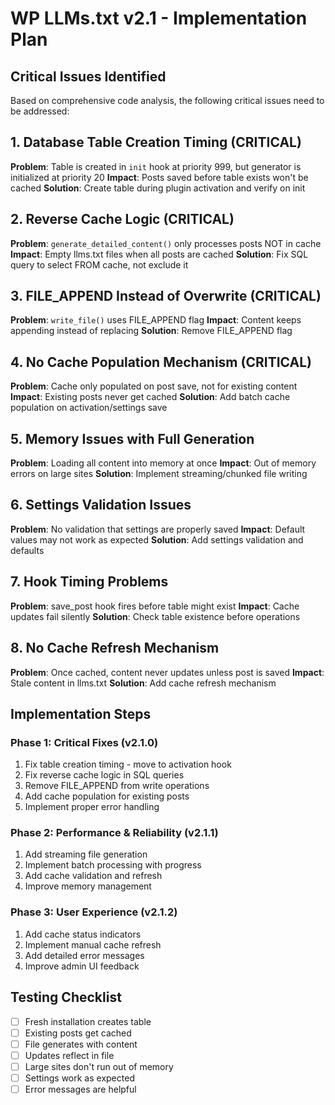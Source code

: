# WP LLMs.txt v2.1 - Implementation Plan

## Critical Issues Identified

Based on comprehensive code analysis, the following critical issues need to be addressed:

## 1. Database Table Creation Timing (CRITICAL)
**Problem**: Table is created in `init` hook at priority 999, but generator is initialized at priority 20
**Impact**: Posts saved before table exists won't be cached
**Solution**: Create table during plugin activation and verify on init

## 2. Reverse Cache Logic (CRITICAL)  
**Problem**: `generate_detailed_content()` only processes posts NOT in cache
**Impact**: Empty llms.txt files when all posts are cached
**Solution**: Fix SQL query to select FROM cache, not exclude it

## 3. FILE_APPEND Instead of Overwrite (CRITICAL)
**Problem**: `write_file()` uses FILE_APPEND flag
**Impact**: Content keeps appending instead of replacing
**Solution**: Remove FILE_APPEND flag

## 4. No Cache Population Mechanism (CRITICAL)
**Problem**: Cache only populated on post save, not for existing content
**Impact**: Existing posts never get cached
**Solution**: Add batch cache population on activation/settings save

## 5. Memory Issues with Full Generation
**Problem**: Loading all content into memory at once
**Impact**: Out of memory errors on large sites
**Solution**: Implement streaming/chunked file writing

## 6. Settings Validation Issues
**Problem**: No validation that settings are properly saved
**Impact**: Default values may not work as expected
**Solution**: Add settings validation and defaults

## 7. Hook Timing Problems
**Problem**: save_post hook fires before table might exist
**Impact**: Cache updates fail silently
**Solution**: Check table existence before operations

## 8. No Cache Refresh Mechanism
**Problem**: Once cached, content never updates unless post is saved
**Impact**: Stale content in llms.txt
**Solution**: Add cache refresh mechanism

## Implementation Steps

### Phase 1: Critical Fixes (v2.1.0)
1. Fix table creation timing - move to activation hook
2. Fix reverse cache logic in SQL queries
3. Remove FILE_APPEND from write operations
4. Add cache population for existing posts
5. Implement proper error handling

### Phase 2: Performance & Reliability (v2.1.1)
1. Add streaming file generation
2. Implement batch processing with progress
3. Add cache validation and refresh
4. Improve memory management

### Phase 3: User Experience (v2.1.2)
1. Add cache status indicators
2. Implement manual cache refresh
3. Add detailed error messages
4. Improve admin UI feedback

## Testing Checklist
- [ ] Fresh installation creates table
- [ ] Existing posts get cached
- [ ] File generates with content
- [ ] Updates reflect in file
- [ ] Large sites don't run out of memory
- [ ] Settings work as expected
- [ ] Error messages are helpful
